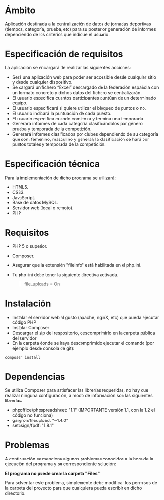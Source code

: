 # Ámbito 

Aplicación destinada a la centralización de datos de jornadas deportivas (tiempos, categoría, prueba, etc) para su posterior generación de informes dependiendo de los criterios que indique el usuario.

# Especificación de requisitos 

La aplicación se encargará de realizar las siguientes acciones: 
- Será una aplicación web para poder ser accesible desde cualquier sitio y desde cualquier dispositivo. 
- Se cargará un fichero “Excel” descargado de la federación española con un formato concreto y dichos datos del fichero se centralizarán. 
- El usuario especifica cuantos participantes puntúan de un determinado equipo. 
- El usuario especificará si quiere utilizar el bloqueo de puntos o no. 
- El usuario indicará la puntuación de cada puesto. 
- El usuario especifica cuando comienza y termina una temporada. 
- Generará informes de cada categoría clasificándolos por género, prueba y temporada de la competición. 
- Generará informes clasificados por clubes dependiendo de su categoría que son: femenino, masculino y general; la clasificación se hará por puntos totales y temporada de la competición.

# Especificación técnica 

Para la implementación de dicho programa se utilizará: 

- HTML5. 
- CSS3. 
- JavaScript. 
- Base de datos MySQL. 
- Servidor web (local o remoto).
- PHP

# Requisitos

- PHP 5 o superior.
- Composer.
- Asegurar que la extensión "fileinfo" está habilitada en el php.ini.
- Tu php-ini debe tener la siguiente directiva activada.

  > file_uploads = On

# Instalación

- Instalar el servidor web al gusto (apache, nginX, etc) que pueda ejecutar código PHP
- Instalar Composer
- Descargar el zip del respositorio, descomprimirlo en la carpeta pública del servidor
- En la carpeta donde se haya descomprimido ejecutar el comando (por ejemplo desde consola de git):
```
composer install
```
# Dependencias

Se utiliza Composer para satisfacer las librerías requeridas, no hay que realizar ninguna configuración, a modo de información son las siguientes librerías:

- phpoffice/phpspreadsheet: "1.1" (IMPORTANTE versión 1.1, con la 1.2 el código no funciona)
- gargron/fileupload: "~1.4.0"
- setasign/fpdf: "1.8.1"

# Problemas

A continuación se menciona algunos problemas conocidos a la hora de la ejecución del programa y su correspondiente solución:

**El programa no puede crear la carpeta "Files"**

Para solventar este problema, simplemente debe modificar los permisos de la carpeta del proyecto para que cualquiera pueda escribir en dicho directorio.
